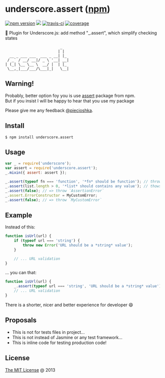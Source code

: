 # underscore.assert ([npm](https://www.npmjs.com/package/underscore.assert))

[![npm version](https://badge.fury.io/js/underscore.assert.svg)](https://badge.fury.io/js/underscore.assert)
![](https://img.shields.io/npm/dt/underscore.assert.svg)
[![travis-ci](https://api.travis-ci.com/piecioshka/underscore.assert.svg?branch=master)](https://app.travis-ci.com/github/piecioshka/underscore.assert)
[![coverage](https://coveralls.io/repos/github/piecioshka/underscore.assert/badge.svg?branch=master)](https://coveralls.io/github/piecioshka/underscore.assert?branch=master)

:hammer: Plugin for Underscore.js: add method "\_.assert", which simplify checking states

```
                         _
                        | |
  __ _ ___ ___  ___ _ __| |_
 / _` / __/ __|/ _ \ '__| __|
| (_| \__ \__ \  __/ |  | |_
 \__,_|___/___/\___|_|   \__|

```

## Warning!

Probably, better option foy you is use [assert](https://www.npmjs.com/package/assert) package from npm.<br/>
But if you insist I will be happy to hear that you use my package 

Please give me any feedback [@piecioshka](http://twitter.com/piecioshka).

## Install

```
$ npm install underscore.assert
```

## Usage

```javascript
var _ = require('underscore');
var assert = require('underscore.assert');
_.mixin({ assert: assert });

_.assert(typeof fn === 'function', '*fn* should be function'); // throws AssertionError
_.assert(list.length > 0, '*list* should contains any value'); // thows ONLY when list is empty
_.assert(false); // => throw `AssertionError`
_.assert.ErrorConstructor = MyCustomError;
_.assert(false); // => throw `MyCustomError`
```

## Example

Instead of this:

```javascript
function isUrl(url) {
    if (typeof url === 'string') {
        throw new Error('URL should be a *string* value');
    }

    // ... URL validation
}
```

... you can that:

```javascript
function isUrl(url) {
    _.assert(typeof url === 'string', 'URL should be a *string* value');
    // ... URL validation
}

```

There is a shorter, nicer and better experience for developer :smile:

## Proposals

* This is not for tests files in project...
* This is not instead of Jasmine or any test framework...
* This is inline code for testing production code!

## License

[The MIT License](http://piecioshka.mit-license.org) @ 2013

